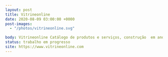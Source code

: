 ```yaml
---
layout: post
title: Vitrineonline
date: 2020-08-09 03:00:00 +0000
post-images:
  - "/photos/vitrineonline.svg"

body: Vitrineonline Catálogo de produtos e serviços, construção  em andamento.
status: trabalho em progresso
site: https://www.vitrineonline.com
---
```

